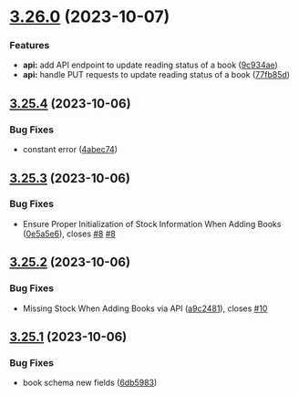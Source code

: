# [3.26.0](https://github.com/hossainchisty/LeafLine-Server/compare/v3.25.4...v3.26.0) (2023-10-07)


### Features

* **api:** add API endpoint to update reading status of a book ([9c934ae](https://github.com/hossainchisty/LeafLine-Server/commit/9c934ae7192120db9e2bdccab4ee1f5915aec9c8))
* **api:** handle PUT requests to update reading status of a book ([77fb85d](https://github.com/hossainchisty/LeafLine-Server/commit/77fb85d7d135a1b7104035e6256186d1233407e6))



## [3.25.4](https://github.com/hossainchisty/LeafLine-Server/compare/v3.25.3...v3.25.4) (2023-10-06)


### Bug Fixes

* constant error ([4abec74](https://github.com/hossainchisty/LeafLine-Server/commit/4abec743fca000090c3f913cd5cf663143db37d7))



## [3.25.3](https://github.com/hossainchisty/LeafLine-Server/compare/v3.25.2...v3.25.3) (2023-10-06)


### Bug Fixes

* Ensure Proper Initialization of Stock Information When Adding Books ([0e5a5e6](https://github.com/hossainchisty/LeafLine-Server/commit/0e5a5e639074e1b2eba9d889dbe3fed1c3509610)), closes [#8](https://github.com/hossainchisty/LeafLine-Server/issues/8) [#8](https://github.com/hossainchisty/LeafLine-Server/issues/8)



## [3.25.2](https://github.com/hossainchisty/LeafLine-Server/compare/v3.25.1...v3.25.2) (2023-10-06)


### Bug Fixes

* Missing Stock When Adding Books via API ([a9c2481](https://github.com/hossainchisty/LeafLine-Server/commit/a9c248154acedffa29c381da96b2b8fe1d36b509)), closes [#10](https://github.com/hossainchisty/LeafLine-Server/issues/10)



## [3.25.1](https://github.com/hossainchisty/LeafLine-Server/compare/v3.25.0...v3.25.1) (2023-10-06)


### Bug Fixes

* book schema new fields ([6db5983](https://github.com/hossainchisty/LeafLine-Server/commit/6db5983f39113f9cc489da6a8ca07acb77c70e9e))



